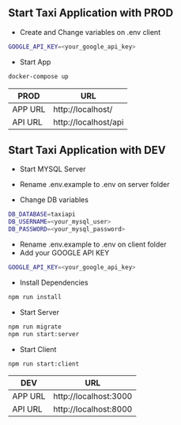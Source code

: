 ## Start Taxi Application with PROD

- Create and Change variables on .env client
```sh
GOOGLE_API_KEY=<your_google_api_key>
```
- Start App
```sh
docker-compose up
```

| PROD | URL |
| ------ | ------ |
| APP URL | http://localhost/ |
| API URL | http://localhost/api |


## Start Taxi Application with DEV

- Start MYSQL Server

- Rename .env.example to .env on server folder
- Change DB variables
```sh
DB_DATABASE=taxiapi
DB_USERNAME=<your_mysql_user>
DB_PASSWORD=<your_mysql_password>
```
- Rename .env.example to .env on client folder
- Add your GOOGLE API KEY
```sh
GOOGLE_API_KEY=<your_google_api_key>
```
- Install Dependencies
```sh
npm run install
```
- Start Server
```sh
npm run migrate
npm run start:server
```
- Start Client
```sh
npm run start:client
```

| DEV | URL |
| ------ | ------ |
| APP URL | http://localhost:3000|
| API URL | http://localhost:8000 |
